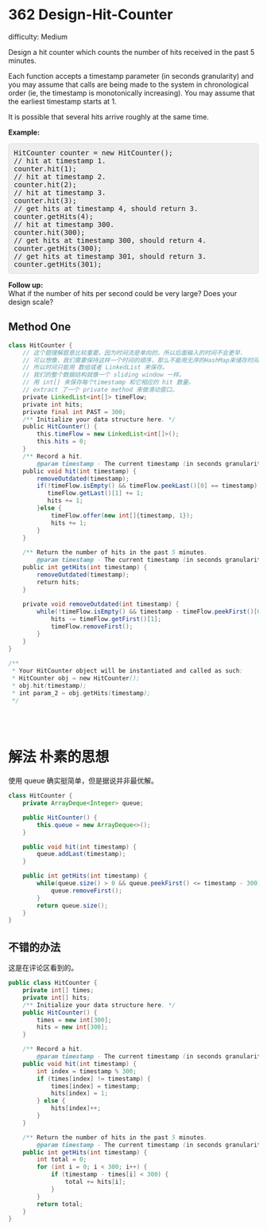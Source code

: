 # 362 Design-Hit-Counter

difficulty: Medium

<style>
        section pre{
          background-color: #eee;
          border: 1px solid #ddd;
          padding:10px;
          border-radius: 5px;
        }
      </style>
<section>
<div><p>Design a hit counter which counts the number of hits received in the past 5 minutes.</p>
<p>Each function accepts a timestamp parameter (in seconds granularity) and you may assume that calls are being made to the system in chronological order (ie, the timestamp is monotonically increasing). You may assume that the earliest timestamp starts at 1.</p>
<p>It is possible that several hits arrive roughly at the same time.</p>
<p><b>Example:</b></p>
<pre>HitCounter counter = new HitCounter();
// hit at timestamp 1.
counter.hit(1);
// hit at timestamp 2.
counter.hit(2);
// hit at timestamp 3.
counter.hit(3);
// get hits at timestamp 4, should return 3.
counter.getHits(4);
// hit at timestamp 300.
counter.hit(300);
// get hits at timestamp 300, should return 4.
counter.getHits(300);
// get hits at timestamp 301, should return 3.
counter.getHits(301); 
</pre>
<p><b>Follow up:</b><br>
What if the number of hits per second could be very large? Does your design scale?</p></div></section>
 
 ## Method One 
 
``` Java
class HitCounter {
    // 这个题理解题意比较重要。因为时间流是单向的，所以后面输入的时间不会更早.
    // 可以想像，我们需要保持这样一个时间的顺序，那么不能用无序的HashMap来储存时间。
    // 所以时间只能用 数组或者 LinkedList 来保存。
    // 我们的整个数据结构就像一个 sliding window 一样。
    // 用 int[] 来保存每个timestamp 和它相应的 hit 数量。
    // extract 了一个 private method 来做滑动窗口。
    private LinkedList<int[]> timeFlow;
    private int hits;
    private final int PAST = 300;
    /** Initialize your data structure here. */
    public HitCounter() {
        this.timeFlow = new LinkedList<int[]>();
        this.hits = 0;
    }
    /** Record a hit.
        @param timestamp - The current timestamp (in seconds granularity). */
    public void hit(int timestamp) {
        removeOutdated(timestamp);
        if(!timeFlow.isEmpty() && timeFlow.peekLast()[0] == timestamp) {
           timeFlow.getLast()[1] += 1;
           hits += 1;
        }else {
            timeFlow.offer(new int[]{timestamp, 1});
            hits += 1;
        }
    }
    
    /** Return the number of hits in the past 5 minutes.
        @param timestamp - The current timestamp (in seconds granularity). */
    public int getHits(int timestamp) {
        removeOutdated(timestamp);
        return hits;      
    }
    
    private void removeOutdated(int timestamp) {
        while(!timeFlow.isEmpty() && timestamp - timeFlow.peekFirst()[0] >= PAST ) {
            hits -= timeFlow.getFirst()[1];
            timeFlow.removeFirst();
        }
    }
}
​
/**
 * Your HitCounter object will be instantiated and called as such:
 * HitCounter obj = new HitCounter();
 * obj.hit(timestamp);
 * int param_2 = obj.getHits(timestamp);
 */
​
​
​
```

# 解法 朴素的思想

使用 queue 确实挺简单，但是据说并非最优解。

```java
class HitCounter {
    private ArrayDeque<Integer> queue;

    public HitCounter() {
        this.queue = new ArrayDeque<>();
    }

    public void hit(int timestamp) {
        queue.addLast(timestamp);
    }

    public int getHits(int timestamp) {
        while(queue.size() > 0 && queue.peekFirst() <= timestamp - 300) {
            queue.removeFirst();
        }
        return queue.size();
    }
}
```

## 不错的办法

这是在评论区看到的。

```java
public class HitCounter {
    private int[] times;
    private int[] hits;
    /** Initialize your data structure here. */
    public HitCounter() {
        times = new int[300];
        hits = new int[300];
    }

    /** Record a hit.
        @param timestamp - The current timestamp (in seconds granularity). */
    public void hit(int timestamp) {
        int index = timestamp % 300;
        if (times[index] != timestamp) {
            times[index] = timestamp;
            hits[index] = 1;
        } else {
            hits[index]++;
        }
    }

    /** Return the number of hits in the past 5 minutes.
        @param timestamp - The current timestamp (in seconds granularity). */
    public int getHits(int timestamp) {
        int total = 0;
        for (int i = 0; i < 300; i++) {
            if (timestamp - times[i] < 300) {
                total += hits[i];
            }
        }
        return total;
    }
}
```
